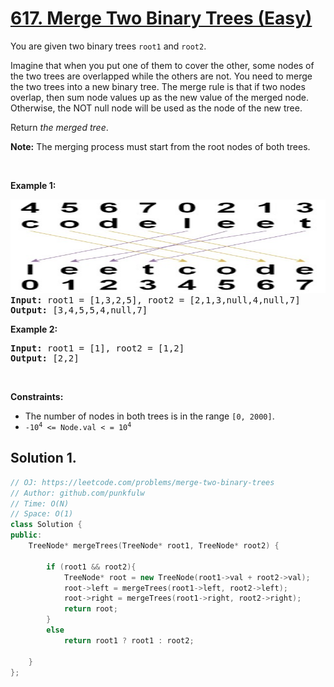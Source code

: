 # [617. Merge Two Binary Trees (Easy)](https://leetcode.com/problems/merge-two-binary-trees)

<p>You are given two binary trees <code>root1</code> and <code>root2</code>.</p>

Imagine that when you put one of them to cover the other, some nodes of the two trees are overlapped while the others are not. You need to merge the two trees into a new binary tree. 
The merge rule is that if two nodes overlap, then sum node values up as the new value of the merged node. Otherwise, the NOT null node will be used as the node of the new tree.

<p>Return <em>the merged tree</em>.</p>

<p><b>Note:</b> The merging process must start from the root nodes of both trees.</p>

<p>&nbsp;</p>

<p><strong>Example 1:</strong></p>

<pre>
<img alt="" src="https://github.com/punkfulw/LeetCode/blob/main/leetcode/1528.%20Shuffle%20String/1528.jpg" style="width: 600px; height: 150px;">
<strong>Input: </strong>root1 = [1,3,2,5], root2 = [2,1,3,null,4,null,7]
<strong>Output: </strong>[3,4,5,5,4,null,7]
</pre>


<p><strong>Example 2:</strong></p>

<pre><strong>Input: </strong>root1 = [1], root2 = [1,2]
<strong>Output: </strong>[2,2]
</pre>

<p>&nbsp;</p>
<p><strong>Constraints:</strong></p>

<ul>
	<li>The number of nodes in both trees is in the range <code>[0, 2000]</code>.</li>
	<li><code>-10<sup>4</sup> &lt;= Node.val &lt;&nbsp;= 10<sup>4</sup></code></li>
</ul>


## Solution 1.


```cpp
// OJ: https://leetcode.com/problems/merge-two-binary-trees
// Author: github.com/punkfulw
// Time: O(N)
// Space: O(1)
class Solution {
public:
    TreeNode* mergeTrees(TreeNode* root1, TreeNode* root2) {
        
        if (root1 && root2){
            TreeNode* root = new TreeNode(root1->val + root2->val);
            root->left = mergeTrees(root1->left, root2->left);
            root->right = mergeTrees(root1->right, root2->right);
            return root;
        }
        else
            return root1 ? root1 : root2;
        
    }
};
```
